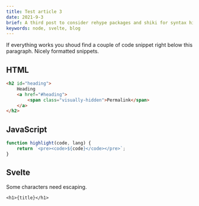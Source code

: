 ```yaml
---
title: Test article 3
date: 2021-9-3
brief: A third post to consider rehype packages and shiki for syntax highlighting.
keywords: node, svelte, blog
---
```


If everything works you shoud find a couple of code snippet right below this paragraph. Nicely formatted snippets.

## HTML

```html
<h2 id="heading">
	Heading
	<a href="#heading">
		<span class="visually-hidden">Permalink</span>
	</a>
</h2>
```

## JavaScript

```js
function highlight(code, lang) {
	return `<pre><code>${code}</code></pre>`;
}
```

## Svelte

Some characters need escaping.

```svelte
<h1>{title}</h1>
```
